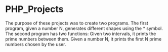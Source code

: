 # PHP_Projects
The purpose of these projects was to create two programs. The first program, given a number N, generates different shapes using the * symbol. The second program has two functions:  Given two intervals, it prints the prime numbers between them.  Given a number N, it prints the first N prime numbers chosen by the user. 
